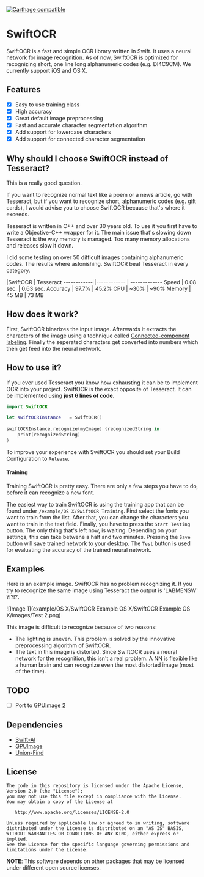 [![Carthage compatible](https://img.shields.io/badge/Carthage-compatible-4BC51D.svg?style=flat)](https://github.com/Carthage/Carthage)

# SwiftOCR

SwiftOCR is a fast and simple OCR library written in Swift. It uses a neural network for image recognition.
As of now, SwiftOCR is optimized for recognizing short, one line long alphanumeric codes (e.g. DI4C9CM). We currently support iOS and OS X.

## Features
- [x] Easy to use training class
- [x] High accuracy
- [x] Great default image preprocessing
- [x] Fast and accurate character segmentation algorithm
- [x] Add support for lowercase characters
- [x] Add support for connected character segmentation

## Why should I choose SwiftOCR instead of Tesseract?

This is a really good question. 

If you want to recognize normal text like a poem or a news article, go with Tesseract, but if you want to recognize short, alphanumeric codes (e.g. gift cards), I would advise you to choose SwiftOCR because that's where it exceeds.

Tesseract is written in C++ and over 30 years old. To use it you first have to write a Objective-C++ wrapper for it. The main issue that's slowing down Tesseract is the way memory is managed. Too many memory allocations and releases slow it down.


I did some testing on over 50 difficult images containing alphanumeric codes. The results where astonishing. SwiftOCR beat Tesseract in every category.

 |SwiftOCR | Tesseract
------------ |------------ | -------------
Speed | 0.08 sec. | 0.63 sec.
Accuracy | 97.7% | 45.2%
CPU | ~30% | ~90% 
Memory | 45 MB | 73 MB

## How does it work?

First, SwiftOCR binarizes the input image. Afterwards it extracts the characters of the image using a technique called [Connected-component labeling](https://en.wikipedia.org/wiki/Connected-component_labeling). Finally the seperated characters get converted into numbers which then get feed into the neural network.

## How to use it?

If you ever used Tesseract you know how exhausting it can be to implement OCR into your project. 
SwiftOCR is the exact opposite of Tesseract. It can be implemented using **just 6 lines of code**. 

```swift
import SwiftOCR

let swiftOCRInstance   = SwiftOCR()
    
swiftOCRInstance.recognize(myImage) {recognizedString in
    print(recognizedString)
}
```

To improve your experience with SwiftOCR you should set your Build Configuration to `Release`.

#### Training

Training SwiftOCR is pretty easy. There are only a few steps you have to do, before it can recognize a new font.

The easiest way to train SwiftOCR is using the training app that can be found under `/example/OS X/SwiftOCR Training`. First select the fonts you want to train from the list. After that, you can change the characters you want to train in the text field. Finally, you have to press the `Start Testing` button. The only thing that's left now, is waiting. Depending on your settings, this can take betwene a half and two minutes.
Pressing the `Save` button will save trained network to your desktop.
The `Test` button is used for evaluating the accuracy of the trained neural network.

## Examples

Here is an example image. SwiftOCR has no problem recognizing it. If you try to recognize the same image using Tesseract the output is 'LABMENSW' ?!?!?.

![Image 1](example/OS X/SwiftOCR Example OS X/SwiftOCR Example OS X/images/Test 2.png)

This image is difficult to recognize because of two reasons:
- The lighting is uneven. This problem is solved by the innovative preprocessing algorithm of SwiftOCR.
- The text in this image is distorted. Since SwiftOCR uses a neural network for the recognition, this isn't a real problem. A NN is flexible like a human brain and can recognize even the most distorted image (most of the time).

## TODO

- [ ] Port to [GPUImage 2](https://github.com/BradLarson/GPUImage2)

## Dependencies

* [Swift-AI](https://github.com/collinhundley/Swift-AI)
* [GPUImage](https://github.com/BradLarson/GPUImage)
* [Union-Find](https://github.com/hollance/swift-algorithm-club/tree/master/Union-Find)

## License

    The code in this repository is licensed under the Apache License, Version 2.0 (the "License");
    you may not use this file except in compliance with the License.
    You may obtain a copy of the License at

       http://www.apache.org/licenses/LICENSE-2.0

    Unless required by applicable law or agreed to in writing, software
    distributed under the License is distributed on an "AS IS" BASIS,
    WITHOUT WARRANTIES OR CONDITIONS OF ANY KIND, either express or implied.
    See the License for the specific language governing permissions and
    limitations under the License.

**NOTE**: This software depends on other packages that may be licensed under different open source licenses.

